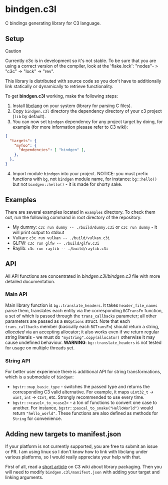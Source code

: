 
# bindgen.c3l

C bindings generating library for C3 language. 

## Setup

> [!CAUTION]
> Currently c3c is in development so it's not stable. To be sure that you are using a correct version of the compiler, look at the 'flake.lock': "nodes"- > "c3c" -> "lock" -> "rev". 

This library is distributed with source code so you don't have to additionally link statically or dynamically to retrieve functionality.

To get **bindgen.c3l** working, make the following steps:

1. Install [libclang](https://clang.llvm.org/doxygen/group__CINDEX.html) on your system (library for parsing C files).
2. Copy `bindgen.c3l` directory the dependency directory of your c3 project (`lib` by default).
3. You can now set `bindgen` dependency for any project target by doing, for example (for more information plesase refer to C3 wiki):
```json
{
  "targets": {
    "myfoo": {
      "dependencies": [ "bindgen" ],
    },
  },
}
```
4. Import module `bindgen` into your project. NOTICE: you must prefix functions with `bg`, not `bindgen` module name, for instance: `bg::hello()` but not `bindgen::hello()` - it is made for shorty sake.

## Examples

There are several examples located in `examples` directory. To check them out, run the following command in root directory of the repository:

- My dummy: `c3c run dummy -- ./build/dummy.c3i` or `c3c run dummy` - it will print output to stdout
- Vulkan: `c3c run vulkan -- ./build/vulkan.c3i`
- GLFW: `c3c run glfw -- ./build/glfw.c3i`
- Raylib: `c3c run raylib -- ./build/raylib.c3i`


## API

All API functions are concentrated in *bindgen.c3l/bindgen.c3* file with more detailed documentation.

### Main API

Main library function is `bg::translate_headers`. It takes `header_file_names` parse them, translates each entity via the corresponding `BGTransFn` function, a set of which is passed through the `trans_callbacks` parameter; all other parameters are passed as a `BGOptions` struct. Note that each `trans_callbacks` member (basically each `BGTransFn`) should return a string, *allocated* via an accepting allocator; it also works even if we return regular string literals - we must do `"mystring".copy(allocator)` otherwise it may cause undefined behaviour. **WARNING**: `bg::translate_headers` is not tested for usage on multiple threads yet.

### String API

For better user experience there is additional API for string transformations, which is a submodule of `bindgen`:

- `bgstr::map_basic_type` - switches the passed type and returns the corresponding C3 valid alternative. For example, it maps `uint32_t` -> `uint`, `int` -> `CInt`, etc. Strongly recommended to use every time.
- `bgstr::<case1>_to_<case2>` - a ton of functions to convert one case to another. For instance, `bgstr::pascal_to_snake("HelloWorld")` would return `"hello_world"`. These functions are also defined as methods for `String` for convenience.


## Adding new targets to manifest.json

If your platform is not currently supported, you are free to submit an issue or PR. I am using linux so I don't know how to link with libclang under various platforms, so I would really appreciate your help with that.

First of all, read a [short article](https://c3-lang.org/misc-advanced/library-packaging/) on C3 wiki about library packaging. Then you will need to modify `bindgen.c3l/manifest.json` with adding your target and linking arguments.


